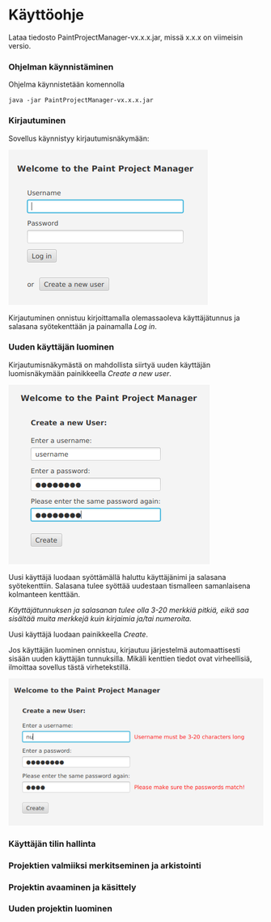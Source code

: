 # Käyttöohje

Lataa tiedosto PaintProjectManager-vx.x.x.jar, missä x.x.x on viimeisin versio.

### Ohjelman käynnistäminen

Ohjelma käynnistetään komennolla
```
java -jar PaintProjectManager-vx.x.x.jar
```

### Kirjautuminen

Sovellus käynnistyy kirjautumisnäkymään:

![Image of login screen](https://github.com/CleanDry/ot-harjoitustyo/blob/master/dokumentointi/login%20screen.png)

Kirjautuminen onnistuu kirjoittamalla olemassaoleva käyttäjätunnus ja salasana syötekenttään ja painamalla _Log in_.

### Uuden käyttäjän luominen

Kirjautumisnäkymästä on mahdollista siirtyä uuden käyttäjän luomisnäkymään painikkeella _Create a new user_.

![Image of new user creation screen](https://github.com/CleanDry/ot-harjoitustyo/blob/master/dokumentointi/new%20user%20creation%20screen.png)

Uusi käyttäjä luodaan syöttämällä haluttu käyttäjänimi ja salasana syötekenttiin. Salasana tulee syöttää uudestaan tismalleen samanlaisena kolmanteen kenttään.

_Käyttäjätunnuksen ja salasanan tulee olla 3-20 merkkiä pitkiä, eikä saa sisältää muita merkkejä kuin kirjaimia ja/tai numeroita._

Uusi käyttäjä luodaan painikkeella _Create_.

Jos käyttäjän luominen onnistuu, kirjautuu järjestelmä automaattisesti sisään uuden käyttäjän tunnuksilla.
Mikäli kenttien tiedot ovat virheellisiä, ilmoittaa sovellus tästä virhetekstillä.

![Image of new user creation screen with error msgs](https://github.com/CleanDry/ot-harjoitustyo/blob/master/dokumentointi/new%20user%20creation%20screen%20error%20msg.png)

### Käyttäjän tilin hallinta

### Projektien valmiiksi merkitseminen ja arkistointi

### Projektin avaaminen ja käsittely

### Uuden projektin luominen

